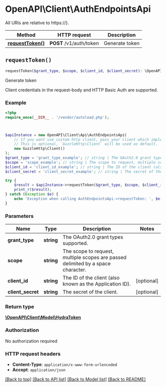 # OpenAPI\Client\AuthEndpointsApi

All URIs are relative to https://}.

Method | HTTP request | Description
------------- | ------------- | -------------
[**requestToken()**](AuthEndpointsApi.md#requestToken) | **POST** /v1/auth/token | Generate token


## `requestToken()`

```php
requestToken($grant_type, $scope, $client_id, $client_secret): \OpenAPI\Client\Model\HydraToken
```

Generate token

Client credentials in the request-body and HTTP Basic Auth are supported.

### Example

```php
<?php
require_once(__DIR__ . '/vendor/autoload.php');



$apiInstance = new OpenAPI\Client\Api\AuthEndpointsApi(
    // If you want use custom http client, pass your client which implements `GuzzleHttp\ClientInterface`.
    // This is optional, `GuzzleHttp\Client` will be used as default.
    new GuzzleHttp\Client()
);
$grant_type = 'grant_type_example'; // string | The OAuth2.0 grant types supported.
$scope = 'scope_example'; // string | The scope to request, multiple scopes are passed delimited by a space character.
$client_id = 'client_id_example'; // string | The ID of the client (also known as the Application ID).
$client_secret = 'client_secret_example'; // string | The secret of the client.

try {
    $result = $apiInstance->requestToken($grant_type, $scope, $client_id, $client_secret);
    print_r($result);
} catch (Exception $e) {
    echo 'Exception when calling AuthEndpointsApi->requestToken: ', $e->getMessage(), PHP_EOL;
}
```

### Parameters

Name | Type | Description  | Notes
------------- | ------------- | ------------- | -------------
 **grant_type** | **string**| The OAuth2.0 grant types supported. |
 **scope** | **string**| The scope to request, multiple scopes are passed delimited by a space character. |
 **client_id** | **string**| The ID of the client (also known as the Application ID). | [optional]
 **client_secret** | **string**| The secret of the client. | [optional]

### Return type

[**\OpenAPI\Client\Model\HydraToken**](../Model/HydraToken.md)

### Authorization

No authorization required

### HTTP request headers

- **Content-Type**: `application/x-www-form-urlencoded`
- **Accept**: `application/json`

[[Back to top]](#) [[Back to API list]](../../README.md#endpoints)
[[Back to Model list]](../../README.md#models)
[[Back to README]](../../README.md)
